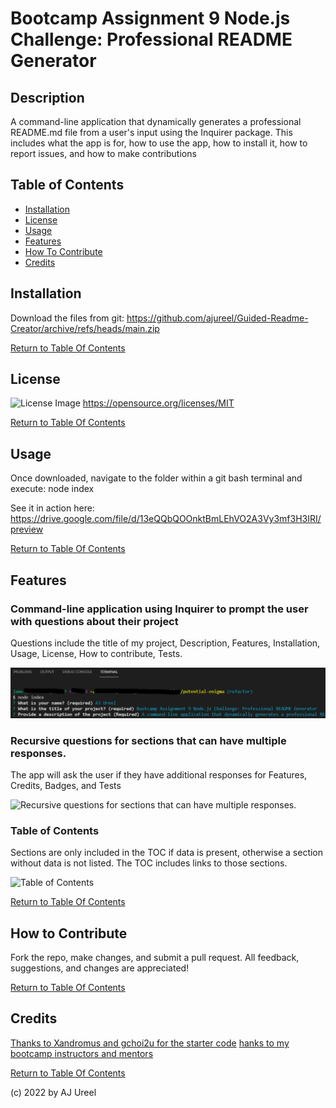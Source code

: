 # Bootcamp Assignment 9 Node.js Challenge: Professional README Generator

## Description

A command-line application that dynamically generates a professional README.md file from a user's input using the Inquirer package.  This includes what the app is for, how to use the app, how to install it, how to report issues, and how to make contributions

## Table of Contents

- [Installation](#installation)
- [License](#license)
- [Usage](#usage)
- [Features](#features)
- [How To Contribute](#how-to-contribute)
- [Credits](#credits)

## Installation

Download the files from git: https://github.com/ajureel/Guided-Readme-Creator/archive/refs/heads/main.zip

[Return to Table Of Contents](#table-of-contents)

## License

![License Image](https://img.shields.io/badge/license-MIT-green) https://opensource.org/licenses/MIT

[Return to Table Of Contents](#table-of-contents)

## Usage

Once downloaded, navigate to the folder within a git bash terminal and execute: node index

See it in action here: https://drive.google.com/file/d/13eQQbQOOnktBmLEhVO2A3Vy3mf3H3IRI/preview

[Return to Table Of Contents](#table-of-contents)


## Features

### Command-line application using Inquirer to prompt the user with questions about their project
Questions include  the title of my project, Description, Features, Installation, Usage, License, How to contribute, Tests.

![](./assets/images/screenshot-execution.png)
### Recursive questions for sections that can have multiple responses.
The app will ask the user if they have additional responses for Features, Credits, Badges, and Tests

![Recursive questions for sections that can have multiple responses.]()
### Table of Contents
Sections are only included in the TOC if data is present, otherwise a section without data is not listed.  The TOC includes links to those sections.

![Table of Contents](https://media.wired.co.uk/photos/60c8730fa81eb7f50b44037e/3:2/w_3329,h_2219,c_limit/1521-WIRED-Cat.jpeg)

[Return to Table Of Contents](#table-of-contents)


## How to Contribute

Fork the repo, make changes, and submit a pull request.  All feedback, suggestions, and changes are appreciated!

[Return to Table Of Contents](#table-of-contents)




## Credits
[Thanks to Xandromus and gchoi2u for the starter code]( https://github.com/coding-boot-camp/potential-enigma)
[hanks to my bootcamp instructors and mentors](https://github.com/coding-boot-camp/potential-enigma)


[Return to Table Of Contents](#table-of-contents)


(c) 2022 by AJ Ureel
